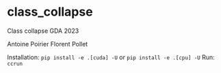# class_collapse
Class collapse GDA 2023

Antoine Poirier
Florent Pollet

Installation: `pip install -e .[cuda] -U` or `pip install -e .[cpu] -U`
Run: `ccrun`